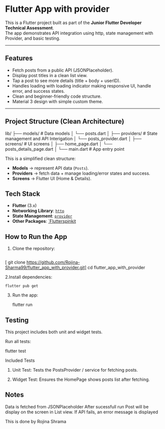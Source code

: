 # Flutter App with provider

This is a Flutter project built as part of the **Junior Flutter Developer Technical Assessment**.  
The app demonstrates API integration using http, state management with Provider, and basic testing.

---

##  Features

- Fetch posts from a public API (JSONPlaceholder).
- Display post titles in a clean list view.
- Tap a post to see more details (title + body + userID).
- Handles loading with loading indicator making responsive UI, handle error, and success states.
- Clean and beginner-friendly code structure.
- Material 3 design with simple custom theme.

---

##  Project Structure (Clean Architecture)

lib/
├── models/ # Data models
│ └── posts.dart
│
├── providers/ # State management and API Interigation
│ └── posts_provider.dart
│
├── screens/ # UI screens
│ ├── home_page.dart
│ └── posts_details_page.dart
│
└── main.dart # App entry point

This is a simplified clean structure:
- **Models** → represent API data (`Posts`).
- **Providers** → fetch data + manage loading/error states and success.
- **Screens** → Flutter UI (Home & Details).


##  Tech Stack

- **Flutter** (3.x)
- **Networking Library**: [`http`](https://pub.dev/packages/http)
- **State Management**: [`provider`](https://pub.dev/packages/provider)
- **Other Packages**: [`Flutterspinkit](https://pub.dev/packages/flutter_spinkit)

##  How to Run the App

1. Clone the repository:
   ```bash
  [ git clone https://github.com/Rojina-Sharma99/flutter_app_with_provider.git]
  cd flutter_app_with_provider


2.Install dependencies:

    flutter pub get


    
3. Run the app:

    flutter run



## Testing

This project includes both unit and widget tests.

Run all tests:

  flutter test

Included Tests

1. Unit Test: Tests the PostsProvider / service for fetching posts.

2. Widget Test: Ensures the HomePage shows posts list after fetching.


## Notes

Data is fetched from JSONPlaceholder
After sucessfull run Post will be display on the screen in List view.
If API fails, an error message is displayed 

This is done by Rojina Shrama

     
